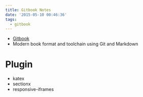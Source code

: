 ```yaml
---
title: Gitbook Notes
date: '2015-05-10 00:46:36'
tags:
  - gitbook
---
```


- [Gitbook][1]
- Modern book format and toolchain using Git and Markdown

# Plugin
- katex
- sectionx
- responsive-iframes

[1]: https://github.com/GitbookIO/gitbook
